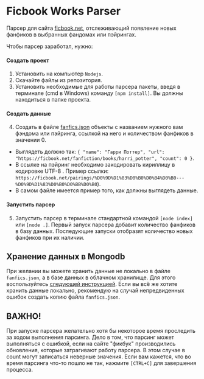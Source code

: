 # Ficbook Works Parser
Парсер для сайта [ficbook.net](https://ficbook.net), отслеживающий появление новых фанфиков в выбранных фандомах или пэйрингах. 

Чтобы парсер заработал, нужно:
#### Создать проект
1. Установить на компьютер `Nodejs`.
2. Скачайте файлы из репозитория.
3. Установить необходимые для работы парсера пакеты, введя в терминале (cmd в Windows) команду `[npm install]`. Вы должны находиться в папке проекта.
#### Создать данные
4. Создать в файле [fanfics.json](./data/fanfics.json) объекты c названием нужного вам фэндома или пэйринга, ссылкой на него и количеством фанфиков в значении 0.  
* Выглядеть должно так: `{ "name": "Гарри Поттер", "url": "https://ficbook.net/fanfiction/books/harri_potter", "count": 0 }`.  
* В ссылке на пэйринг необходимо закодировать кириллицу в кодировке UTF-8 . Пример ссылки: `https://ficbook.net/pairings/%D0%9D%D1%83%D0%B0%D0%B4%D0%B0---%D0%9D%D1%83%D0%B0%D0%BB%D0%B0`).  
* В самом файле имеется пример того, как должны выглядеть данные.
#### Запустить парсер 
5. Запустить парсер в терминале стандартной командой `[node index]` или `[node .]`. Первый запуск парсера добавит количество фанфиков в базу данных. Последующие запуски отобразят количество новых фанфиков при их наличии.

## Хранение данных в Mongodb
При желании вы можете хранить данные не локально в файле `fanfics.json`, а в базе данных в облачном хранилище. 
Для этого воспользуйтесь [следующей инструкцией](mongodb/README.md). Если вы всё же хотите хранить данные локально, рекомендую на случай непредвиденных ошибок создать копию файла `fanfics.json`.

## ВАЖНО!
При запуске парсера желательно хотя бы некоторое время проследить за ходом выполнения парсинга. Дело в том, что парсинг может выполняться с ошибкой, если на сайте "фикбук" производились обновления, которые затрагивают работу парсера. В этом случае в count могут записаться неверные значения. Если вам кажется, что во время парсинга что-то пошло не так, нажмите `[CTRL+C]` для завершения процесса.
